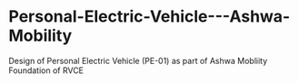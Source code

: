 # Personal-Electric-Vehicle---Ashwa-Mobility
Design of Personal Electric Vehicle (PE-01) as part of Ashwa Mobliity Foundation of RVCE 
